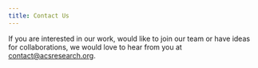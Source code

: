 ```yaml
---
title: Contact Us
---
```


If you are interested in our work, would like to join our team or have ideas for collaborations, we would love to hear from you at <contact@acsresearch.org>.


